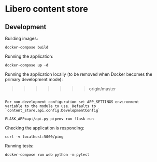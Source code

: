 Libero content store
====================

## Development

Building images:
```
docker-compose build
```

Running the application:
```
docker-compose up -d
```

Running the application locally (to be removed when Docker becomes the primary development mode):
>>>>>>> origin/master
```

For non-development configuration set APP_SETTINGS environment variable to the module to use. Defaults to `content_store.api.config.DevelopmentConfig`

FLASK_APP=api/api.py pipenv run flask run
```

Checking the application is responding:
```
curl -v localhost:5000/ping
```

Running tests:
```
docker-compose run web python -m pytest
```
